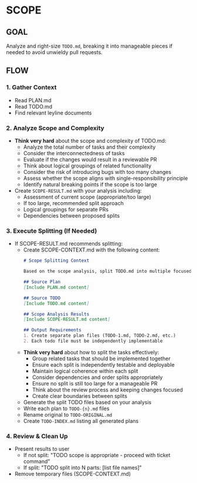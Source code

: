 # SCOPE

## GOAL
Analyze and right-size `TODO.md`, breaking it into manageable pieces if needed to avoid unwieldy pull requests.

## FLOW

### 1. Gather Context
- Read PLAN.md
- Read TODO.md
- Find relevant leyline documents

### 2. Analyze Scope and Complexity
- **Think very hard** about the scope and complexity of TODO.md:
  - Analyze the total number of tasks and their complexity
  - Consider the interconnectedness of tasks
  - Evaluate if the changes would result in a reviewable PR
  - Think about logical groupings of related functionality
  - Consider the risk of introducing bugs with too many changes
  - Assess whether the scope aligns with single-responsibility principle
  - Identify natural breaking points if the scope is too large
- Create `SCOPE-RESULT.md` with your analysis including:
  - Assessment of current scope (appropriate/too large)
  - If too large, recommended split approach
  - Logical groupings for separate PRs
  - Dependencies between proposed splits

### 3. Execute Splitting (If Needed)
- If SCOPE-RESULT.md recommends splitting:
  - Create SCOPE-CONTEXT.md with the following content:
    ```markdown
    # Scope Splitting Context

    Based on the scope analysis, split TODO.md into multiple focused todo files.

    ## Source Plan
    [Include PLAN.md content]

    ## Source TODO
    [Include TODO.md content]

    ## Scope Analysis Results
    [Include SCOPE-RESULT.md content]

    ## Output Requirements
    1. Create separate plan files (TODO-1.md, TODO-2.md, etc.)
    2. Each todo file must be independently implementable
    ```
  - **Think very hard** about how to split the tasks effectively:
    - Group related tasks that should be implemented together
    - Ensure each split is independently testable and deployable
    - Maintain logical coherence within each split
    - Consider dependencies and order splits appropriately
    - Ensure no split is still too large for a manageable PR
    - Think about the review process and keeping changes focused
    - Create clear boundaries between splits
  - Generate the split TODO files based on your analysis
  - Write each plan to `TODO-{n}.md` files
  - Rename original to `TODO-ORIGINAL.md`
  - Create `TODO-INDEX.md` listing all generated plans

### 4. Review & Clean Up
- Present results to user
  - If not split: "TODO scope is appropriate - proceed with ticket command"
  - If split: "TODO split into N parts: [list file names]"
- Remove temporary files (SCOPE-CONTEXT.md)
